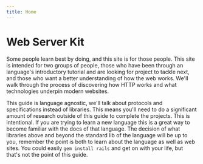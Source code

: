 ```yaml
---
title: Home
---
```


# Web Server Kit

Some people learn best by doing, and this site is for those
people. This site is intended for two groups of people, those who have
been through an language's introductory tutorial and are looking for
project to tackle next, and those who want a better understanding of
how the web works. We'll walk through the process of discovering how
HTTP works and what technologies underpin modern websites.

This guide is language agnostic, we'll talk about protocols and
specifications instead of libraries. This means you'll need to do a
significant amount of research outside of this guide to complete the
projects. This is intentional. If you are trying to learn a new
language this is a great way to become familiar with the docs of that
language. The decision of what libraries above and beyond the standard
lib of the language will be up to you, remember the point is both to
learn about the language as well as web sites. You could easily `gem
install rails` and get on with your life, but that's not the point of
this guide.
